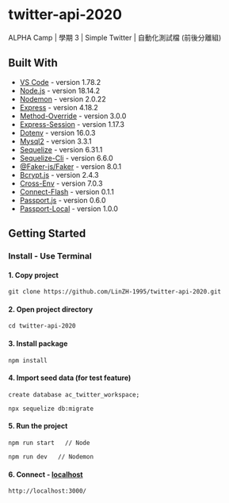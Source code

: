 # twitter-api-2020
ALPHA Camp | 學期 3 | Simple Twitter | 自動化測試檔 (前後分離組) 

## Built With
* [VS Code](https://code.visualstudio.com/) - version 1.78.2
* [Node.js](https://nodejs.org/en/) - version 18.14.2
* [Nodemon](https://github.com/remy/nodemon) - version 2.0.22
* [Express](https://github.com/expressjs/express) - version 4.18.2
* [Method-Override](https://github.com/expressjs/method-override#readme) - version 3.0.0
* [Express-Session](https://github.com/expressjs/session#readme) - version 1.17.3
* [Dotenv](https://github.com/motdotla/dotenv#readme) - version 16.0.3
* [Mysql2](https://github.com/sidorares/node-mysql2#readme) - version 3.3.1
* [Sequelize](https://github.com/sequelize/sequelize) - version 6.31.1
* [Sequelize-Cli](https://github.com/sequelize/cli) - version 6.6.0
* [@Faker-js/Faker](https://github.com/faker-js/faker) - version 8.0.1
* [Bcrypt.js](https://github.com/dcodeIO/bcrypt.js#readme) - version 2.4.3
* [Cross-Env](https://github.com/kentcdodds/cross-env#readme) - version 7.0.3
* [Connect-Flash](https://github.com/jaredhanson/connect-flash#readme) - version 0.1.1
* [Passport.js](https://github.com/jaredhanson/passport) - version 0.6.0
* [Passport-Local](https://github.com/jaredhanson/passport-local) - version 1.0.0

## Getting Started
### Install - Use Terminal

#### 1. Copy project
```
git clone https://github.com/LinZH-1995/twitter-api-2020.git
```
#### 2. Open project directory
```
cd twitter-api-2020
```
#### 3. Install package
```
npm install
```
#### 4. Import seed data (for test feature)
```
create database ac_twitter_workspace;
```
```
npx sequelize db:migrate
```
#### 5. Run the project
```
npm run start   // Node
```
```
npm run dev   // Nodemon
```
#### 6. Connect - [localhost](http://localhost:3000/)
```
http://localhost:3000/
```

